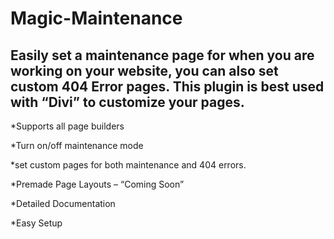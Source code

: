 # Magic-Maintenance

## Easily set a maintenance page for when you are working on your website, you can also set custom 404 Error pages. This plugin is best used with “Divi” to customize your pages.


*Supports all page builders

*Turn on/off maintenance mode

*set custom pages for both maintenance and 404 errors.

*Premade Page Layouts – “Coming Soon”

*Detailed Documentation

*Easy Setup
